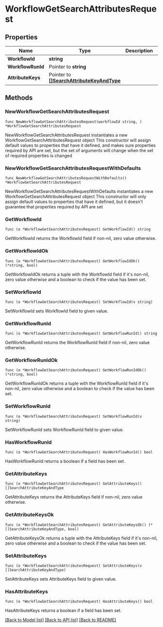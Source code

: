 # WorkflowGetSearchAttributesRequest

## Properties

Name | Type | Description | Notes
------------ | ------------- | ------------- | -------------
**WorkflowId** | **string** |  | 
**WorkflowRunId** | Pointer to **string** |  | [optional] 
**AttributeKeys** | Pointer to [**[]SearchAttributeKeyAndType**](SearchAttributeKeyAndType.md) |  | [optional] 

## Methods

### NewWorkflowGetSearchAttributesRequest

`func NewWorkflowGetSearchAttributesRequest(workflowId string, ) *WorkflowGetSearchAttributesRequest`

NewWorkflowGetSearchAttributesRequest instantiates a new WorkflowGetSearchAttributesRequest object
This constructor will assign default values to properties that have it defined,
and makes sure properties required by API are set, but the set of arguments
will change when the set of required properties is changed

### NewWorkflowGetSearchAttributesRequestWithDefaults

`func NewWorkflowGetSearchAttributesRequestWithDefaults() *WorkflowGetSearchAttributesRequest`

NewWorkflowGetSearchAttributesRequestWithDefaults instantiates a new WorkflowGetSearchAttributesRequest object
This constructor will only assign default values to properties that have it defined,
but it doesn't guarantee that properties required by API are set

### GetWorkflowId

`func (o *WorkflowGetSearchAttributesRequest) GetWorkflowId() string`

GetWorkflowId returns the WorkflowId field if non-nil, zero value otherwise.

### GetWorkflowIdOk

`func (o *WorkflowGetSearchAttributesRequest) GetWorkflowIdOk() (*string, bool)`

GetWorkflowIdOk returns a tuple with the WorkflowId field if it's non-nil, zero value otherwise
and a boolean to check if the value has been set.

### SetWorkflowId

`func (o *WorkflowGetSearchAttributesRequest) SetWorkflowId(v string)`

SetWorkflowId sets WorkflowId field to given value.


### GetWorkflowRunId

`func (o *WorkflowGetSearchAttributesRequest) GetWorkflowRunId() string`

GetWorkflowRunId returns the WorkflowRunId field if non-nil, zero value otherwise.

### GetWorkflowRunIdOk

`func (o *WorkflowGetSearchAttributesRequest) GetWorkflowRunIdOk() (*string, bool)`

GetWorkflowRunIdOk returns a tuple with the WorkflowRunId field if it's non-nil, zero value otherwise
and a boolean to check if the value has been set.

### SetWorkflowRunId

`func (o *WorkflowGetSearchAttributesRequest) SetWorkflowRunId(v string)`

SetWorkflowRunId sets WorkflowRunId field to given value.

### HasWorkflowRunId

`func (o *WorkflowGetSearchAttributesRequest) HasWorkflowRunId() bool`

HasWorkflowRunId returns a boolean if a field has been set.

### GetAttributeKeys

`func (o *WorkflowGetSearchAttributesRequest) GetAttributeKeys() []SearchAttributeKeyAndType`

GetAttributeKeys returns the AttributeKeys field if non-nil, zero value otherwise.

### GetAttributeKeysOk

`func (o *WorkflowGetSearchAttributesRequest) GetAttributeKeysOk() (*[]SearchAttributeKeyAndType, bool)`

GetAttributeKeysOk returns a tuple with the AttributeKeys field if it's non-nil, zero value otherwise
and a boolean to check if the value has been set.

### SetAttributeKeys

`func (o *WorkflowGetSearchAttributesRequest) SetAttributeKeys(v []SearchAttributeKeyAndType)`

SetAttributeKeys sets AttributeKeys field to given value.

### HasAttributeKeys

`func (o *WorkflowGetSearchAttributesRequest) HasAttributeKeys() bool`

HasAttributeKeys returns a boolean if a field has been set.


[[Back to Model list]](../README.md#documentation-for-models) [[Back to API list]](../README.md#documentation-for-api-endpoints) [[Back to README]](../README.md)


